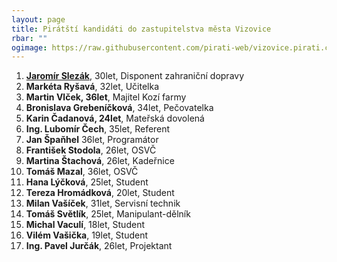 ```yaml
---
layout: page
title: Pirátští kandidáti do zastupitelstva města Vizovice
rbar: ""
ogimage: https://raw.githubusercontent.com/pirati-web/vizovice.pirati.cz/master/assets/img/miscellaneous/vizovice.jpg
---
```

1. [**Jaromír Slezák**](/lide/jaromir-slezak), 30let, Disponent zahraniční dopravy
2. **Markéta Ryšavá**, 32let, Učitelka
3. **Martin Vlček, 36let**, Majitel Kozí farmy
4. **Bronislava Grebeníčková**, 34let, Pečovatelka
5. **Karin Čadanová, 24let**, Mateřská dovolená
6. **Ing. Lubomír Čech**, 35let, Referent
7. **Jan Špaňhel** 36let, Programátor
8. **František Stodola**, 26let, OSVČ
9. **Martina Štachová**, 26let, Kadeřnice
10. **Tomáš Mazal**, 36let, OSVČ
11. **Hana Lýčková**, 25let, Student
12. **Tereza Hromádková**, 20let, Student
13. **Milan Vašíček**, 31let, Servisní technik
14. **Tomáš Světlík**, 25let, Manipulant-dělník
15. **Michal Vaculí**, 18let, Student
16. **Vilém Vašička**, 19let, Student
17. **Ing. Pavel Jurčák**, 26let, Projektant
